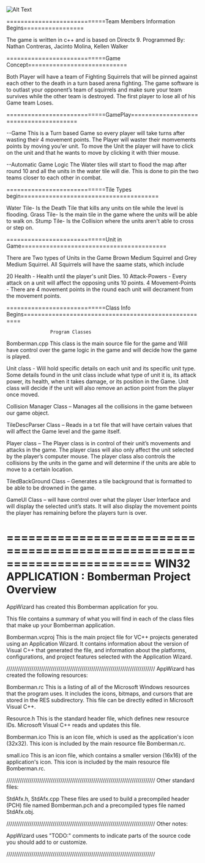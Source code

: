 
![Alt Text](kWalker93/Tile_Game/GameArt/GameLogo.PNG)


============================Team Members Information Begins=================

The game is written in c++ and is based on Directx 9.
Programmed By: 
	Nathan Contreras, Jacinto Molina, Kellen Walker 

============================Game Concept============================

Both Player will have a team of Fighting Squirrels that will be pinned against each other to the death in a turn based arena 
fighting. The game software is to outlast your opponent’s team of squirrels and make sure your team survives while the other 
team is destroyed. The first player to lose all of his Game team Loses.

============================GamePlay=======================================

--Game
This is a Turn based Game so every player will take turns after wasting their 4 movement points.
The Player will waster their momvements points by moving you'er unit.
To move the Unit the player will have to click on the unit and that he wants to move by clicking it with thier mouse.

--Automatic Game Logic
The Water tiles will start to flood the map after round 10 and all the units in the water tile will die.
This is done to pin the two teams closer to each other in combat.

============================Tile Types begin=======================================
	
Water Tile- Is the Death Tile that kills any units on tile while the level is flooding.
Grass Tile- Is the main tile in the game where the units will be able to walk on.
Stump Tile- Is the Collision where the units aren't able to cross or step on.

============================Unit in Game=========================================

There are Two types of Units in the Game Brown Medium Squirrel and Grey Medium Squirrel. 
All Squirrels will have the saame stats, which include

20 Health
	- Health until the player's unit Dies.
10 Attack-Powers 
	- Every attack on a unit will affect the opposing units 10 points.
4  Movement-Points  
	- There are 4 movement points in the round each unit will decrament from the movement points.

============================Class Info Begins=====================================================

					Program Classes

Bomberman.cpp
   This class is the main source file for the game and Will have control over the game logic 
   in the game and will decide how the game is played. 
    
Unit class - 
	Will hold specific details on each unit and its specific unit type. Some details found in the 
	unit class include what type of unit it is, its attack power, its health, when it takes damage,
	or its position in the Game. Unit class will decide if the unit will also remove an action point from the player once moved.

Collision Manager Class –
	Manages all the collisions in the game between our game object.

TileDescParser Class – 
	Reads in a txt file that will have certain values that will affect the Game level and the game itself. 

Player class – 
	The Player class is in control of their unit’s movements and attacks in the game. The player class will 
	also only affect the unit selected by the player’s computer mouse. The player class also controls the collisions 
	by the units in the game and will determine if the units are able to move to a certain location.

TiledBackGround Class – 
	Generates a tile background that is formatted to be able to be drowned in the game.

GameUI Class – 
	will have control over what the player User Interface and will display the selected unit’s stats. 
	It will also display the movement points the player has remaining before the players turn is over.

========================================================================
    WIN32 APPLICATION : Bomberman Project Overview
========================================================================


AppWizard has created this Bomberman application for you.

This file contains a summary of what you will find in each of the class files that
make up your Bomberman application.


Bomberman.vcproj
    This is the main project file for VC++ projects generated using an Application Wizard.
    It contains information about the version of Visual C++ that generated the file, and
    information about the platforms, configurations, and project features selected with the
    Application Wizard.

/////////////////////////////////////////////////////////////////////////////
AppWizard has created the following resources:

Bomberman.rc
    This is a listing of all of the Microsoft Windows resources that the
    program uses.  It includes the icons, bitmaps, and cursors that are stored
    in the RES subdirectory.  This file can be directly edited in Microsoft
    Visual C++.

Resource.h
    This is the standard header file, which defines new resource IDs.
    Microsoft Visual C++ reads and updates this file.

Bomberman.ico
    This is an icon file, which is used as the application's icon (32x32).
    This icon is included by the main resource file Bomberman.rc.

small.ico
    This is an icon file, which contains a smaller version (16x16)
    of the application's icon. This icon is included by the main resource
    file Bomberman.rc.

/////////////////////////////////////////////////////////////////////////////
Other standard files:

StdAfx.h, StdAfx.cpp
    These files are used to build a precompiled header (PCH) file
    named Bomberman.pch and a precompiled types file named StdAfx.obj.

/////////////////////////////////////////////////////////////////////////////
Other notes:

AppWizard uses "TODO:" comments to indicate parts of the source code you
should add to or customize.

/////////////////////////////////////////////////////////////////////////////
